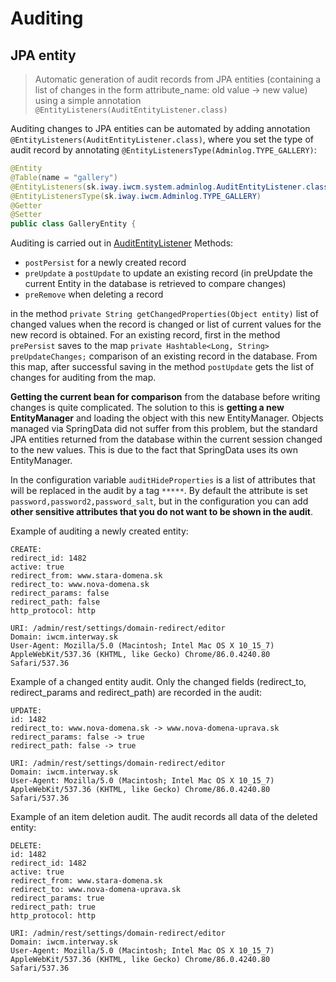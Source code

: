 # Auditing

## JPA entity

> Automatic generation of audit records from JPA entities (containing a list of changes in the form attribute\_name: old value -> new value) using a simple annotation `@EntityListeners(AuditEntityListener.class)`

Auditing changes to JPA entities can be automated by adding annotation `@EntityListeners(AuditEntityListener.class)`, where you set the type of audit record by annotating `@EntityListenersType(Adminlog.TYPE_GALLERY)`:

```java
@Entity
@Table(name = "gallery")
@EntityListeners(sk.iway.iwcm.system.adminlog.AuditEntityListener.class)
@EntityListenersType(sk.iway.iwcm.Adminlog.TYPE_GALLERY)
@Getter
@Setter
public class GalleryEntity {
```

Auditing is carried out in [AuditEntityListener](../../../src/main/java/sk/iway/iwcm/system/audit/AuditEntityListener.java) Methods:
- `postPersist` for a newly created record
- `preUpdate` a `postUpdate` to update an existing record (in preUpdate the current Entity in the database is retrieved to compare changes)
- `preRemove` when deleting a record

in the method `private String getChangedProperties(Object entity)` list of changed values when the record is changed or list of current values for the new record is obtained. For an existing record, first in the method `prePersist` saves to the map `private Hashtable<Long, String> preUpdateChanges;` comparison of an existing record in the database. From this map, after successful saving in the method `postUpdate` gets the list of changes for auditing from the map.

**Getting the current bean for comparison** from the database before writing changes is quite complicated. The solution to this is **getting a new EntityManager** and loading the object with this new EntityManager. Objects managed via SpringData did not suffer from this problem, but the standard JPA entities returned from the database within the current session changed to the new values. This is due to the fact that SpringData uses its own EntityManager.

In the configuration variable `auditHideProperties` is a list of attributes that will be replaced in the audit by a tag `*****`. By default the attribute is set `password,password2,password_salt`, but in the configuration you can add **other sensitive attributes that you do not want to be shown in the audit**.

Example of auditing a newly created entity:

```
CREATE:
redirect_id: 1482
active: true
redirect_from: www.stara-domena.sk
redirect_to: www.nova-domena.sk
redirect_params: false
redirect_path: false
http_protocol: http

URI: /admin/rest/settings/domain-redirect/editor
Domain: iwcm.interway.sk
User-Agent: Mozilla/5.0 (Macintosh; Intel Mac OS X 10_15_7) AppleWebKit/537.36 (KHTML, like Gecko) Chrome/86.0.4240.80 Safari/537.36
```

Example of a changed entity audit. Only the changed fields (redirect\_to, redirect\_params and redirect\_path) are recorded in the audit:

```
UPDATE:
id: 1482
redirect_to: www.nova-domena.sk -> www.nova-domena-uprava.sk
redirect_params: false -> true
redirect_path: false -> true

URI: /admin/rest/settings/domain-redirect/editor
Domain: iwcm.interway.sk
User-Agent: Mozilla/5.0 (Macintosh; Intel Mac OS X 10_15_7) AppleWebKit/537.36 (KHTML, like Gecko) Chrome/86.0.4240.80 Safari/537.36
```

Example of an item deletion audit. The audit records all data of the deleted entity:

```
DELETE:
id: 1482
redirect_id: 1482
active: true
redirect_from: www.stara-domena.sk
redirect_to: www.nova-domena-uprava.sk
redirect_params: true
redirect_path: true
http_protocol: http

URI: /admin/rest/settings/domain-redirect/editor
Domain: iwcm.interway.sk
User-Agent: Mozilla/5.0 (Macintosh; Intel Mac OS X 10_15_7) AppleWebKit/537.36 (KHTML, like Gecko) Chrome/86.0.4240.80 Safari/537.36
```
